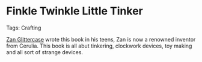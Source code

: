 # Finkle Twinkle Little Tinker

Tags: Crafting

[Zan Glittercase](Zan%20Glittercase%2059c5571931964659808d591dec92d1ce.md)  wrote this book in his teens, Zan is now a renowned inventor from Cerulia. This book is all abut tinkering, clockwork devices, toy making and all sort of strange devices.